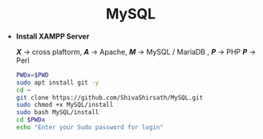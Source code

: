 <h1 align=center>MySQL</h1>

+ **Install XAMPP Server**

   _**X**_ -> cross plaftorm,
   _**A**_ -> Apache,
   _**M**_ -> MySQL / MariaDB , 
   _**P**_ -> PHP
   _**P**_ -> Perl
  ```bash
  PWDx=$PWD
  sudo apt install git -y
  cd ~
  git clone https://github.com/ShivaShirsath/MySQL.git
  sudo chmod +x MySQL/install
  sudo bash MySQL/install
  cd $PWDx
  echo "Enter your Sudo password for login"
  ```


